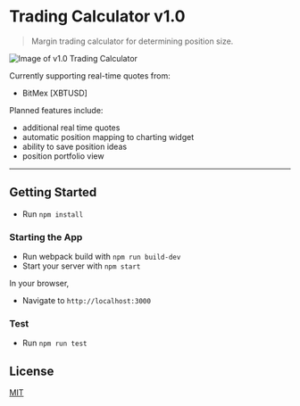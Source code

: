 # Trading Calculator v1.0

> Margin trading calculator for determining position size.

![Image of v1.0 Trading Calculator](tradingappdemo320.gif)

Currently supporting real-time quotes from:

- BitMex [XBTUSD]

Planned features include:
- additional real time quotes
- automatic position mapping to charting widget
- ability to save position ideas
- position portfolio view

---

## Getting Started
* Run `npm install`

### Starting the App
* Run webpack build with `npm run build-dev`
* Start your server with `npm start`

In your browser,
* Navigate to `http://localhost:3000`

### Test
* Run `npm run test`

## License
[MIT](https://github.com/keenanthomson/Trading-App/blob/master/LICENSE.md)
